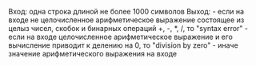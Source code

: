 Вход:
	одна строка длиной не более 1000 символов
Выход:
	- если на входе не целочисленное арифметическое выражение состоящее из целыз чисел, скобок и бинарных операций +, -, *, /, то "syntax error"
	- если на входе целочисленное арифметическое выражение и его вычисление приводит к делению на 0, то "division by zero"
	- иначе значение арифметического выражения на входе
